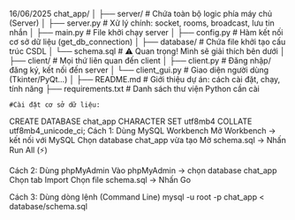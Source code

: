 16/06/2025
chat_app/
│
├── server/                 # Chứa toàn bộ logic phía máy chủ (Server)
│   ├── server.py           # Xử lý chính: socket, rooms, broadcast, lưu tin nhắn
│   ├── main.py             # File khởi chạy server
│   ├── config.py           # Hàm kết nối cơ sở dữ liệu (get_db_connection)
│
├── database/               # Chứa file khởi tạo cấu trúc CSDL
│   └── schema.sql          # ⚠️ Quan trọng! Mình sẽ giải thích bên dưới
│
├── client/                 # Mọi thứ liên quan đến client
│   ├── client.py           # Đăng nhập/đăng ký, kết nối đến server
│   └── client_gui.py       # Giao diện người dùng (Tkinter/PyQt...)
│
├── README.md               # Giới thiệu dự án: cách cài đặt, chạy, tính năng
├── requirements.txt        # Danh sách thư viện Python cần cài

    #Cài đặt cơ sở dữ liệu:
CREATE DATABASE chat_app CHARACTER SET utf8mb4 COLLATE utf8mb4_unicode_ci;
Cách 1: Dùng MySQL Workbench
    Mở Workbench → kết nối với MySQL
    Chọn database chat_app vừa tạo
    Mở schema.sql → Nhấn Run All (⚡)

Cách 2: Dùng phpMyAdmin
    Vào phpMyAdmin → chọn database chat_app
    Chọn tab Import
    Chọn file schema.sql → Nhấn Go

Cách 3: Dùng dòng lệnh (Command Line)
    mysql -u root -p chat_app < database/schema.sql